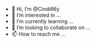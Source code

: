 - 👋 Hi, I’m @Cindi66y
- 👀 I’m interested in ...
- 🌱 I’m currently learning ...
- 💞️ I’m looking to collaborate on ...
- 📫 How to reach me ...

<!---
Cindi66y/Cindi66y is a ✨ special ✨ repository because its `README.md` (this file) appears on your GitHub profile.
You can click the Preview link to take a look at your changes.
--->
